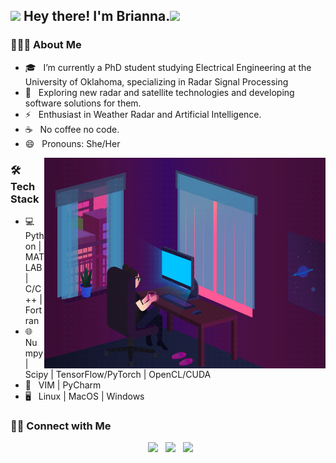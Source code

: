 <h2><img src="https://img.icons8.com/dusk/64/000000/storm--v1.png" width="30" /> Hey there! I'm Brianna.<img src="https://img.icons8.com/dusk/64/000000/storm--v1.png" width="30" /></h2>


<h3> 👨🏻‍💻 About Me </h3>

- 🎓 &nbsp; I’m currently a PhD student studying Electrical Engineering at the University of Oklahoma, specializing in Radar Signal Processing
- 🤔 &nbsp; Exploring new radar and satellite technologies and developing software solutions for them.
- ⚡ &nbsp; Enthusiast in Weather Radar and Artificial Intelligence.
- ☕ &nbsp; No coffee no code. 
- 😄 &nbsp; Pronouns: She/Her
<img align="right" alt="GIF" src="https://raw.githubusercontent.com/Quinticx/Quinticx/master/working.gif" width="450"/>
<h3>🛠 Tech Stack</h3>

- 💻 &nbsp; Python | MATLAB | C/C++ | Fortran  
- 🌐 &nbsp; Numpy | Scipy | TensorFlow/PyTorch | OpenCL/CUDA 
- 🔧 &nbsp; VIM | PyCharm
- 🖥 &nbsp; Linux | MacOS | Windows
<!-- 
[![Top Langs](https://github-readme-stats.vercel.app/api/top-langs/?username=devSouvik&layout=compact&text_color=daf7dc&bg_color=151515)](https://github.com/Quinticx/github-readme-stats) -->

<h3> 🤝🏻 Connect with Me </h3>

<p align="center">
  &nbsp; <a href="mailto:brianna.k.witherell-1@ou.edu" target="_blank" rel="noopener noreferrer"><img src="https://img.icons8.com/plasticine/100/000000/ms-outlook--v2.png"  width="50" /></a>
&nbsp; <a href="https://www.linkedin.com/in/bwither/" target="_blank" rel="noopener noreferrer"><img src="https://img.icons8.com/plasticine/100/000000/linkedin.png" width="50" /></a>
&nbsp; <a href="mailto:witherellbrianna@gmail.com" target="_blank" rel="noopener noreferrer"><img src="https://img.icons8.com/plasticine/100/000000/gmail.png"  width="50" /></a>
</p>

